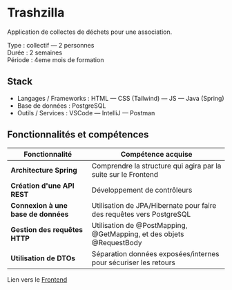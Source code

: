 # Trashzilla  

Application de collectes de déchets pour une association.    

Type : collectif — 2 personnes     
Durée : 2 semaines    
Période : 4eme mois de formation   

## Stack  

- Langages / Frameworks : HTML — CSS (Tailwind) — JS — Java (Spring)   
- Base de données : PostgreSQL  
- Outils / Services : VSCode — IntelliJ — Postman  

## Fonctionnalités et compétences

| Fonctionnalité                         | Compétence acquise                                                   |
|----------------------------------------|----------------------------------------------------------------------|
| **Architecture Spring**                | Comprendre la structure qui agira par la suite sur le Frontend       |
| **Création d'une API REST**            | Développement de contrôleurs                                         |
| **Connexion à une base de données**    | Utilisation de JPA/Hibernate pour faire des requêtes vers PostgreSQL |
| **Gestion des requêtes HTTP**          | Utilisation de @PostMapping, @GetMapping, et des objets @RequestBody |
| **Utilisation de DTOs**                | Séparation données exposées/internes pour sécuriser les retours      |

Lien vers le [Frontend](https://github.com/Nadrojria/PROJET_COLLECTIF_Trashzilla_Frontend)
